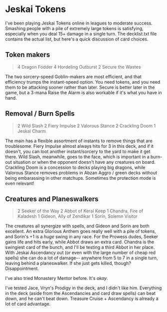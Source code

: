 # Jeskai Tokens

I've been playing Jeskai Tokens online in leagues to moderate success. Smashing people with a pile of extremely large tokens is satisfying, especially when you deal 15+ damage in a single turn. The decklist.txt file contains the actual list, but here's a quick discussion of card choices. 

## Token makers

>4 Dragon Fodder
>4 Hordeling Outburst
>2 Secure the Wastes

The two sorcery-speed Goblin-makers are most efficient, and that efficiency trumps the instant-speed option. You need tokens, and you need them to be attacking sooner rather than later. Secure is better later in the game, but a 3-mana Raise the Alarm is also workable if it's what you have in hand.

## Removal / Burn Spells

>2 Wild Slash
>2 Fiery Impulse
>2 Valorous Stance
>2 Crackling Doom
>1 Jeskai Charm

The main has a flexible assortment of instants to remove things that are troublesome. Fiery Impulse almost always hits for 3 in this deck, and if it doesn't, you can loot another instant/sorcery to the yard to make it get there. Wild Slash, meanwhile, goes to the face, which is important in a burn-out situation or when the opponent doesn't have any creatures on board. Crackling Doom is a concession to decks playing big dragons, while Valorous Stance removes problems in Abzan Aggro / green decks without being embarassing in other matchups. Sometimes the protection mode is even relevant!

## Creatures and Planeswalkers

>2 Seeker of the Way
>2 Abbot of Keral Keep
>1 Chandra, Fire of Kaladesh
>1 Gideon, Ally of Zendikar
>1 Sorin, Solemn Visitor

The creatures all synergize with spells, and Gideon and Sorin are both excellent. An extra Glorious Anthem goes really well with a pile of tokens, and Sorin's +1 is a *huge* swing in any race. For the Prowess dudes, Seeker gains life and hits early, while Abbot draws an extra card. Chandra is the swingiest card of the bunch, and I'll be testing a third Abbot in her place. With Jeskai Ascendancy out (or even with the large number of cheap red spells) she can do a lot of damage-- anywhere from 5 to 7 in a single turn, leaving behind a planeswalker. If she just gets killed, though? Disappointment.

I've also tried Monastery Mentor before. It's *okay*.

I've tested Jace, Vryn's Prodigy in the deck, and I didn't like him. Everything in the deck (aside from the Ascendancies and card draw spells) can beat down, and he can't beat down. Treasure Cruise + Ascendancy is already a lot of card advantage. 

